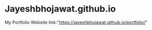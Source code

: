 # Jayeshbhojawat.github.io
My Portfolio Website 
link:"https://jayeshbhojawat.github.io/portfolio/"

